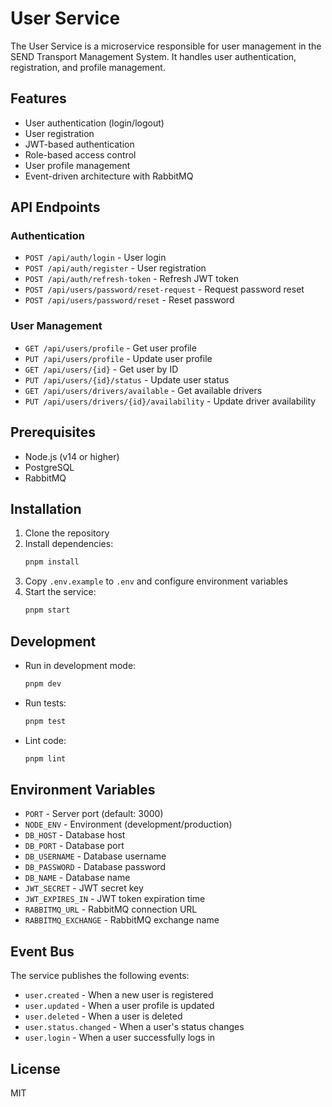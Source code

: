 # User Service

The User Service is a microservice responsible for user management in the SEND Transport Management System. It handles user authentication, registration, and profile management.

## Features

- User authentication (login/logout)
- User registration
- JWT-based authentication
- Role-based access control
- User profile management
- Event-driven architecture with RabbitMQ

## API Endpoints

### Authentication
- `POST /api/auth/login` - User login
- `POST /api/auth/register` - User registration
- `POST /api/auth/refresh-token` - Refresh JWT token
- `POST /api/users/password/reset-request` - Request password reset
- `POST /api/users/password/reset` - Reset password

### User Management
- `GET /api/users/profile` - Get user profile
- `PUT /api/users/profile` - Update user profile
- `GET /api/users/{id}` - Get user by ID
- `PUT /api/users/{id}/status` - Update user status
- `GET /api/users/drivers/available` - Get available drivers
- `PUT /api/users/drivers/{id}/availability` - Update driver availability

## Prerequisites

- Node.js (v14 or higher)
- PostgreSQL
- RabbitMQ

## Installation

1. Clone the repository
2. Install dependencies:
   ```bash
   pnpm install
   ```
3. Copy `.env.example` to `.env` and configure environment variables
4. Start the service:
   ```bash
   pnpm start
   ```

## Development

- Run in development mode:
  ```bash
  pnpm dev
  ```
- Run tests:
  ```bash
  pnpm test
  ```
- Lint code:
  ```bash
  pnpm lint
  ```

## Environment Variables

- `PORT` - Server port (default: 3000)
- `NODE_ENV` - Environment (development/production)
- `DB_HOST` - Database host
- `DB_PORT` - Database port
- `DB_USERNAME` - Database username
- `DB_PASSWORD` - Database password
- `DB_NAME` - Database name
- `JWT_SECRET` - JWT secret key
- `JWT_EXPIRES_IN` - JWT token expiration time
- `RABBITMQ_URL` - RabbitMQ connection URL
- `RABBITMQ_EXCHANGE` - RabbitMQ exchange name

## Event Bus

The service publishes the following events:

- `user.created` - When a new user is registered
- `user.updated` - When a user profile is updated
- `user.deleted` - When a user is deleted
- `user.status.changed` - When a user's status changes
- `user.login` - When a user successfully logs in

## License

MIT 
